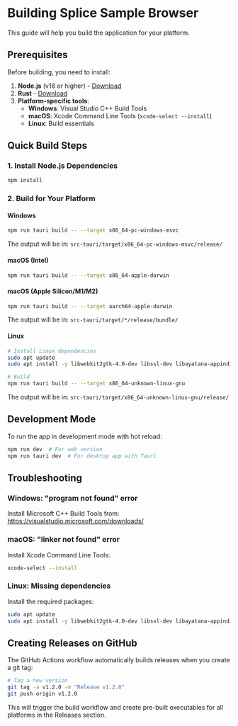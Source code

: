 # Building Splice Sample Browser

This guide will help you build the application for your platform.

## Prerequisites

Before building, you need to install:

1. **Node.js** (v18 or higher) - [Download](https://nodejs.org/)
2. **Rust** - [Download](https://www.rust-lang.org/tools/install)
3. **Platform-specific tools**:
   - **Windows**: Visual Studio C++ Build Tools
   - **macOS**: Xcode Command Line Tools (`xcode-select --install`)
   - **Linux**: Build essentials

## Quick Build Steps

### 1. Install Node.js Dependencies

```bash
npm install
```

### 2. Build for Your Platform

#### Windows

```bash
npm run tauri build -- --target x86_64-pc-windows-msvc
```

The output will be in: `src-tauri/target/x86_64-pc-windows-msvc/release/`

#### macOS (Intel)

```bash
npm run tauri build -- --target x86_64-apple-darwin
```

#### macOS (Apple Silicon/M1/M2)

```bash
npm run tauri build -- --target aarch64-apple-darwin
```

The output will be in: `src-tauri/target/*/release/bundle/`

#### Linux

```bash
# Install Linux dependencies
sudo apt update
sudo apt install -y libwebkit2gtk-4.0-dev libssl-dev libayatana-appindicator3-dev librsvg2-dev libjavascriptcoregtk-4.0-dev

# Build
npm run tauri build -- --target x86_64-unknown-linux-gnu
```

The output will be in: `src-tauri/target/x86_64-unknown-linux-gnu/release/`

## Development Mode

To run the app in development mode with hot reload:

```bash
npm run dev  # For web version
npm run tauri dev  # For desktop app with Tauri
```

## Troubleshooting

### Windows: "program not found" error

Install Microsoft C++ Build Tools from: https://visualstudio.microsoft.com/downloads/

### macOS: "linker not found" error

Install Xcode Command Line Tools:
```bash
xcode-select --install
```

### Linux: Missing dependencies

Install the required packages:
```bash
sudo apt update
sudo apt install -y libwebkit2gtk-4.0-dev libssl-dev libayatana-appindicator3-dev librsvg2-dev libjavascriptcoregtk-4.0-dev
```

## Creating Releases on GitHub

The GitHub Actions workflow automatically builds releases when you create a git tag:

```bash
# Tag a new version
git tag -a v1.2.0 -m "Release v1.2.0"
git push origin v1.2.0
```

This will trigger the build workflow and create pre-built executables for all platforms in the Releases section.

